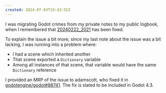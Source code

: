 ```yaml
---
created: 2024-07-03T19:43:55Z
---
```


I was migrating Godot crimes from my private notes to my public logbook, when I remembered that [20240222_2021](20240222_2021.md) has been fixed.

To explain the issue a bit more, since my last note about the issue was a bit lacking, I was running into a problem where:
- I had a scene which inherited another
- That scene exported a `Dictionary` variable
- Among all instances of that scene, that variable would have the same `Dictionary` reference

I provided an MRP of the issue to adamscott, who fixed it in [godotengine/godot#88741](https://github.com/godotengine/godot/pull/88741). The fix is slated to be included in Godot 4.3.
